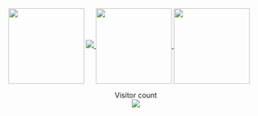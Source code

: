 <a href="#">
  <img src="https://my-stats-43gk.vercel.app/api?username=Anri-Tsetskhladze&show_icons=true&theme=radical&hide=contribs,issues&show=discussions_answered&rank_icon=github&include_all_commits=true&card_width=300" />
  <img height=150 align="center" src="https://github-readme-streak-stats.herokuapp.com/?user=Anri-Tsetskhladze&theme=dark" />
  <img height=150 align="center" src="https://my-stats-43gk.vercel.app/api/top-langs/?username=Anri-Tsetskhladze&hide=html,scss,css&langs_count=8&layout=compact&theme=radical&card_width=300" />
  <img align="left" height=150 src="https://github-profile-trophy.vercel.app/?username=Anri-Tsetskhladze&theme=radical&no-frame=true&title=Stars,Followers,Commits&column=-1"/>
</a>

<p align="center">
  Visitor count<br>
  <img src="https://profile-counter.glitch.me/Anri-Tsetskhladze/count.svg" />
</p>

